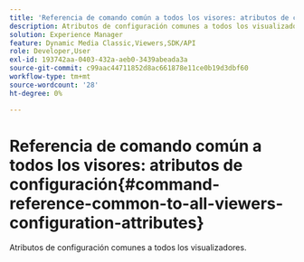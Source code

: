 ```yaml
---
title: 'Referencia de comando común a todos los visores: atributos de configuración'
description: Atributos de configuración comunes a todos los visualizadores.
solution: Experience Manager
feature: Dynamic Media Classic,Viewers,SDK/API
role: Developer,User
exl-id: 193742aa-0403-432a-aeb0-3439abeada3a
source-git-commit: c99aac44711852d8ac661878e11ce0b19d3dbf60
workflow-type: tm+mt
source-wordcount: '28'
ht-degree: 0%

---
```


# Referencia de comando común a todos los visores: atributos de configuración{#command-reference-common-to-all-viewers-configuration-attributes}

Atributos de configuración comunes a todos los visualizadores.
